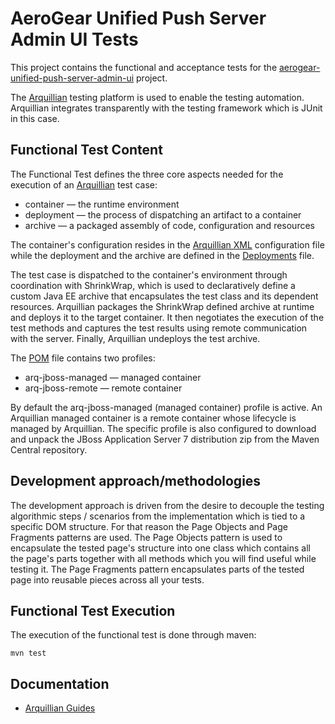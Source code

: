 # AeroGear Unified Push Server Admin UI Tests
This project contains the functional and acceptance tests for the [aerogear-unified-push-server-admin-ui](https://github.com/aerogear/aerogear-unified-push-server-admin-ui) project.

The [Arquillian](http://arquillian.org/) testing platform is used to enable the testing automation. Arquillian integrates transparently with the testing framework which is JUnit in this case.

## Functional Test Content
The Functional Test defines the three core aspects needed for the execution of an [Arquillian](http://arquillian.org/) test case:

- container — the runtime environment
- deployment — the process of dispatching an artifact to a container
- archive — a packaged assembly of code, configuration and resources

The container's configuration resides in the [Arquillian XML](https://github.com/tolis-e/aerogear-unified-push-server-admin-ui-tests/blob/master/src/test/resources/arquillian.xml) configuration file while the deployment and the archive are defined in the [Deployments](https://github.com/tolis-e/aerogear-unified-push-server-admin-ui-tests/blob/master/src/test/java/org/jboss/aerogear/controller/demo/test/Deployments.java) file.

The test case is dispatched to the container's environment through coordination with ShrinkWrap, which is used to declaratively define a custom Java EE archive that encapsulates the test class and its dependent resources. Arquillian packages the ShrinkWrap defined archive at runtime and deploys it to the target container. It then negotiates the execution of the test methods and captures the test results using remote communication with the server. Finally, Arquillian undeploys the test archive.

The [POM](https://github.com/tolis-e/aerogear-unified-push-server-admin-ui-tests/blob/master/pom.xml) file contains two profiles:

* arq-jboss-managed — managed container 
* arq-jboss-remote — remote container

By default the arq-jboss-managed (managed container) profile is active. An Arquillian managed container is a remote container whose lifecycle is managed by Arquillian. The specific profile is also configured to download and unpack the JBoss Application Server 7 distribution zip from the Maven Central repository.

## Development approach/methodologies
The development approach is driven from the desire to decouple the testing algorithmic steps / scenarios from the implementation which is tied to a specific DOM structure. For that reason the Page Objects and Page Fragments patterns are used. The Page Objects pattern is used to encapsulate the tested page's structure into one class which contains all the page's parts together with all methods which you will find useful while testing it. The Page Fragments pattern encapsulates parts of the tested page into reusable pieces across all your tests.

## Functional Test Execution
The execution of the functional test is done through maven:

    mvn test

## Documentation

* [Arquillian Guides](http://arquillian.org/guides/)
